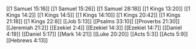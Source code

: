 [[1 Samuel 15:16]]
[[1 Samuel 15:26]]
[[1 Samuel 28:18]]
[[1 Kings 13:20]]
[[1 Kings 14:2]]
[[1 Kings 14:5]]
[[1 Kings 14:10]]
[[1 Kings 20:42]]
[[1 Kings 21:18]]
[[1 Kings 22:8]]
[[Job 5:13]]
[[Psalms 33:10]]
[[Proverbs 21:30]]
[[Jeremiah 21:2]]
[[Ezekiel 2:4]]
[[Ezekiel 14:3]]
[[Ezekiel 14:7]]
[[Daniel 4:19]]
[[Daniel 5:17]]
[[Mark 14:21]]
[[Luke 20:20]]
[[Acts 5:3]]
[[Acts 5:9]]
[[Hebrews 4:13]]
